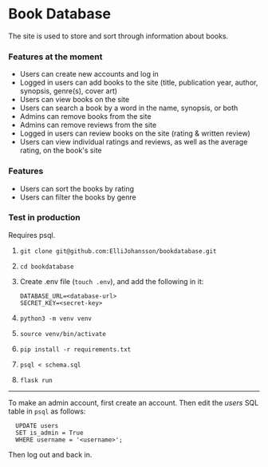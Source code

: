 # Book Database

The site is used to store and sort through information about books.

### Features at the moment

- Users can create new accounts and log in
- Logged in users can add books to the site (title, publication year, author, synopsis, genre(s), cover art)
- Users can view books on the site
- Users can search a book by a word in the name, synopsis, or both
- Admins can remove books from the site
- Admins can remove reviews from the site
- Logged in users can review books on the site (rating & written review)
- Users can view individual ratings and reviews, as well as the average rating, on the book's site
  
### Features

- Users can sort the books by rating
- Users can filter the books by genre

### Test in production

Requires psql.

1. ```git clone git@github.com:ElliJohansson/bookdatabase.git```
 
2. ```cd bookdatabase```

3. Create .env file (```touch .env```), and add the following in it:

   ```
   DATABASE_URL=<database-url>
   SECRET_KEY=<secret-key>
   ```

4. ```python3 -m venv venv```

5. ```source venv/bin/activate```
 
6.  ```pip install -r requirements.txt```

7. ```psql < schema.sql```

8.  ```flask run```

***

To make an admin account, first create an account. Then edit the *users* SQL table in ```psql``` as follows:
 
 ```
   UPDATE users
   SET is_admin = True
   WHERE username = '<username>';
   ```
  Then log out and back in.
